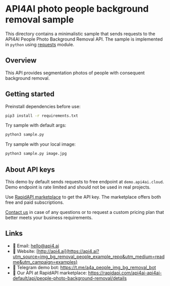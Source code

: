 # API4AI photo people background removal sample

This directory contains a minimalistic sample that sends requests to the API4AI People Photo Background Removal API.
The sample is implemented in `python` using [requests](https://pypi.org/project/requests/) module.


## Overview

This API provides segmentation photos of people with consequent background removal.


## Getting started

Preinstall dependencies before use:

```bash
pip3 install -r requirements.txt
```

Try sample with default args:

```bash
python3 sample.py
```

Try sample with your local image:

```bash
python3 sample.py image.jpg
```


## About API keys

This demo by default sends requests to free endpoint at `demo.api4ai.cloud`.
Demo endpoint is rate limited and should not be used in real projects.

Use [RapidAPI marketplace](https://rapidapi.com/api4ai-api4ai-default/api/people-photo-background-removal/details) to get the API key. The marketplace offers both
free and paid subscriptions.

[Contact us](https://api4.ai/contacts?utm_source=img_bg_removal_people_example_repo&utm_medium=readme&utm_campaign=examples) in case of any questions or to request a custom pricing plan
that better meets your business requirements.


## Links

* 📩 Email: hello@api4.ai
* 🔗 Website: [http://api4.ai](https://api4.ai?utm_source=img_bg_removal_people_example_repo&utm_medium=readme&utm_campaign=examples)
* 🤖 Telegram demo bot: https://t.me/a4a_people_img_bg_removal_bot
* 🔵 Our API at RapidAPI marketplace: https://rapidapi.com/api4ai-api4ai-default/api/people-photo-background-removal/details
